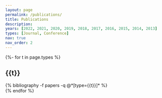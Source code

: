 ```yaml
---
layout: page
permalink: /publications/
title: Publications
description: 
years: [2022, 2021, 2020, 2019, 2018, 2017, 2016, 2015, 2014, 2013]
types: [Journal, Conference]
nav: true
nav_order: 2
---
```

<!-- _pages/publications.md -->

<div class="publications">

{%- for t in page.types %}
  <h2 class="type" data-toggle="collapse" href="#{{t}}" aria-expanded="true" aria-controls={{t}}>
    {{t}}
  </h2>
  <div class="collapse show" id={{t}}>  
    {% bibliography -f papers -q @*[type={{t}}]* %}
  </div>
{% endfor %}

</div>
